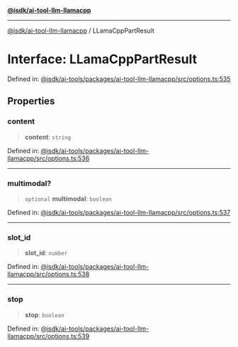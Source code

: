 [**@isdk/ai-tool-llm-llamacpp**](../README.md)

***

[@isdk/ai-tool-llm-llamacpp](../globals.md) / LLamaCppPartResult

# Interface: LLamaCppPartResult

Defined in: [@isdk/ai-tools/packages/ai-tool-llm-llamacpp/src/options.ts:535](https://github.com/isdk/ai-tool-llm-llamacpp.js/blob/36832ad8b482c3073a371029074008b9f0db3472/src/options.ts#L535)

## Properties

### content

> **content**: `string`

Defined in: [@isdk/ai-tools/packages/ai-tool-llm-llamacpp/src/options.ts:536](https://github.com/isdk/ai-tool-llm-llamacpp.js/blob/36832ad8b482c3073a371029074008b9f0db3472/src/options.ts#L536)

***

### multimodal?

> `optional` **multimodal**: `boolean`

Defined in: [@isdk/ai-tools/packages/ai-tool-llm-llamacpp/src/options.ts:537](https://github.com/isdk/ai-tool-llm-llamacpp.js/blob/36832ad8b482c3073a371029074008b9f0db3472/src/options.ts#L537)

***

### slot\_id

> **slot\_id**: `number`

Defined in: [@isdk/ai-tools/packages/ai-tool-llm-llamacpp/src/options.ts:538](https://github.com/isdk/ai-tool-llm-llamacpp.js/blob/36832ad8b482c3073a371029074008b9f0db3472/src/options.ts#L538)

***

### stop

> **stop**: `boolean`

Defined in: [@isdk/ai-tools/packages/ai-tool-llm-llamacpp/src/options.ts:539](https://github.com/isdk/ai-tool-llm-llamacpp.js/blob/36832ad8b482c3073a371029074008b9f0db3472/src/options.ts#L539)
